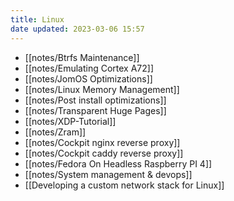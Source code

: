 ```yaml
---
title: Linux
date updated: 2023-03-06 15:57
---
```


- [[notes/Btrfs Maintenance]]
- [[notes/Emulating Cortex A72]]
- [[notes/JomOS Optimizations]]
- [[notes/Linux Memory Management]]
- [[notes/Post install optimizations]]
- [[notes/Transparent Huge Pages]]
- [[notes/XDP-Tutorial]]
- [[notes/Zram]]
- [[notes/Cockpit nginx reverse proxy]]
- [[notes/Cockpit caddy reverse proxy]]
- [[notes/Fedora On Headless Raspberry PI 4]]
- [[notes/System management & devops]]
- [[Developing a custom network stack for Linux]]
